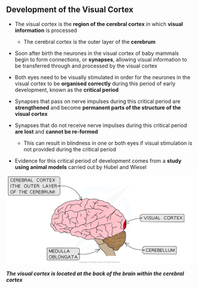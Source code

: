 Development of the Visual Cortex
--------------------------------

* The visual cortex is the <b>region of the cerebral cortex</b> in which <b>visual information</b> is processed

  + The cerebral cortex is the outer layer of the <b>cerebrum</b>
* Soon after birth the neurones in the visual cortex of baby mammals begin to form connections, or <b>synapses</b>, allowing visual information to be transferred through and processed by the visual cortex
* Both eyes need to be visually stimulated in order for the neurones in the visual cortex to be <b>organised correctly</b> during this period of early development, known as the <b>critical period</b>
* Synapses that pass on nerve impulses during this critical period are <b>strengthened</b> and become <b>permanent parts of the structure of the visual cortex</b>
* Synapses that do not receive nerve impulses during this critical period <b>are lost</b> and <b>cannot be re-formed</b>

  + This can result in blindness in one or both eyes if visual stimulation is not provided during the critical period
* Evidence for this critical period of development comes from a <b>study using animal models</b> carried out by Hubel and Wiesel

![brain-showing-visual-cortex](brain-showing-visual-cortex.png)

<i><b>The visual cortex is located at the back of the brain within the cerebral cortex</b></i>